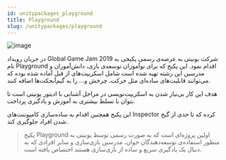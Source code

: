 ```yaml
---
id: unitypackages_playground
title: Playground
slug: /unitypackages/playground
---
```


![image](/img/playground_unity_package.png)

در جریان رویداد Global Game Jam 2019 شرکت یونیتی به عرضه‌ی رسمی پکیجی به نام Playground اقدام نمود. این پکیج که برای نوآموزان توسعه‌ی بازی، دانش‌آموزان و مدرسین این رشته تهیه شده است شامل اسکریپت‌های از قبل آماده شده بوده که می‌توانند قابلیت‌های ساده‌ای مثل حرکت، چرخش و… را به گیم‌آبجکت‌ها اضافه کنند.

هدف این کار بی‌نیاز شدن به اسکریپت‌نویسی در مراحل آشنایی با ادیتور یونیتی است تا بتوان با تسلط بیشتری به آموزش و یادگیری پرداخت.

این پکیج همچنین اقدام به ساده‌سازی کامپوننت‌های Inspector کرده که تا حدی از گیج شدن افراد جلوگیری کند.

> پکیج Playground اولین پروژه‌ای است که به صورت رسمی توسط یونیتی به منظور استفاده‌ی توسعه‌دهندگان جوان، مدرسین بازی‌سازی و سایر افرادی که به دنبال یک یادگیری سریع و ساده از بازی‌سازی هستند اختصاص یافته است.